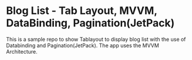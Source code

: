 # Blog List - Tab Layout, MVVM, DataBinding, Pagination(JetPack)
This is a sample repo to show  Tablayout to display blog list with the use of Databinding and Pagination(JetPack).
The app uses the MVVM Architecture.
